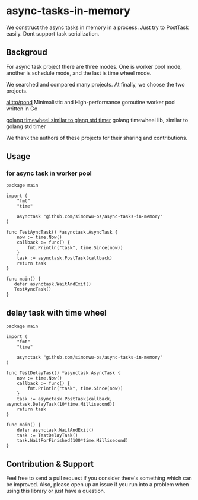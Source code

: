 # async-tasks-in-memory

  We construct the async tasks in memory in a process.
  Just try to PostTask easily. Dont support task serialization.

## Backgroud

  For async task project there are three modes.
  One is  worker pool mode, another is schedule mode, and the last is time wheel mode.

  We searched and compared many projects.
  At finally, we choose the two projects.

  [alitto/pond](https://github.com/alitto/pond)
  Minimalistic and High-performance goroutine worker pool written in Go

  [golang timewheel similar to glang std timer](https://github.com/rfyiamcool/go-timewheel)
  golang timewheel lib, similar to golang std timer

  We thank the authors of these projects for their sharing and contributions.

## Usage

### for async task in worker pool

```golang
package main

import (
	"fmt"
	"time"

	asynctask "github.com/simonwu-os/async-tasks-in-memory"
)

func TestAyncTask() *asynctask.AsyncTask {
	now := time.Now()
	callback := func() {
		fmt.Println("task", time.Since(now))
	}
	task := asynctask.PostTask(callback)
	return task
}

func main() {
   defer asynctask.WaitAndExit()
   TestAyncTask()
}

```

## delay task with time wheel

```golang
package main

import (
	"fmt"
	"time"

	asynctask "github.com/simonwu-os/async-tasks-in-memory"
)

func TestDelayTask() *asynctask.AsyncTask {
	now := time.Now()
	callback := func() {
		fmt.Println("task", time.Since(now))
	}
	task := asynctask.PostTask(callback, asynctask.DelayTask(10*time.Millisecond))
	return task
}

func main() {
	defer asynctask.WaitAndExit()
	task := TestDelayTask()
	task.WaitForFinished(100*time.Millisecond)
}
```

## Contribution & Support

Feel free to send a pull request if you consider there's something which can be improved. Also, please open up an issue if you run into a problem when using this library or just have a question.
